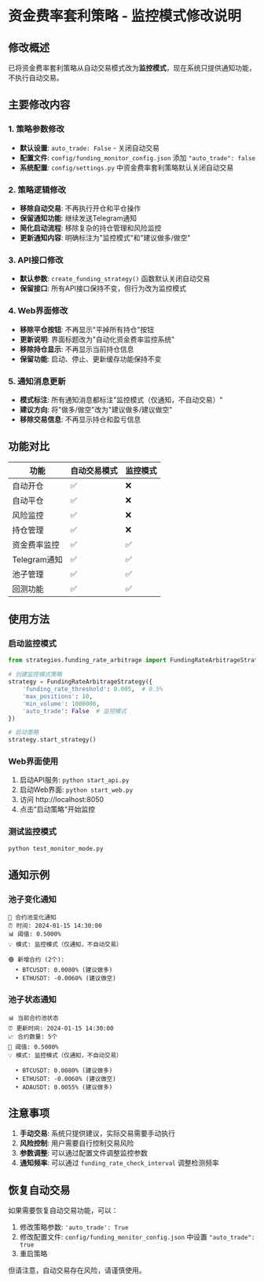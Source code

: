 # 资金费率套利策略 - 监控模式修改说明

## 修改概述

已将资金费率套利策略从自动交易模式改为**监控模式**，现在系统只提供通知功能，不执行自动交易。

## 主要修改内容

### 1. 策略参数修改
- **默认设置**: `auto_trade: False` - 关闭自动交易
- **配置文件**: `config/funding_monitor_config.json` 添加 `"auto_trade": false`
- **系统配置**: `config/settings.py` 中资金费率套利策略默认关闭自动交易

### 2. 策略逻辑修改
- **移除自动交易**: 不再执行开仓和平仓操作
- **保留通知功能**: 继续发送Telegram通知
- **简化启动流程**: 移除复杂的持仓管理和风险监控
- **更新通知内容**: 明确标注为"监控模式"和"建议做多/做空"

### 3. API接口修改
- **默认参数**: `create_funding_strategy()` 函数默认关闭自动交易
- **保留接口**: 所有API接口保持不变，但行为改为监控模式

### 4. Web界面修改
- **移除平仓按钮**: 不再显示"平掉所有持仓"按钮
- **更新说明**: 界面标题改为"自动化资金费率监控系统"
- **移除持仓显示**: 不再显示当前持仓信息
- **保留功能**: 启动、停止、更新缓存功能保持不变

### 5. 通知消息更新
- **模式标注**: 所有通知消息都标注"监控模式（仅通知，不自动交易）"
- **建议方向**: 将"做多/做空"改为"建议做多/建议做空"
- **移除交易信息**: 不再显示持仓和盈亏信息

## 功能对比

| 功能 | 自动交易模式 | 监控模式 |
|------|-------------|----------|
| 自动开仓 | ✅ | ❌ |
| 自动平仓 | ✅ | ❌ |
| 风险监控 | ✅ | ❌ |
| 持仓管理 | ✅ | ❌ |
| 资金费率监控 | ✅ | ✅ |
| Telegram通知 | ✅ | ✅ |
| 池子管理 | ✅ | ✅ |
| 回测功能 | ✅ | ✅ |

## 使用方法

### 启动监控模式
```python
from strategies.funding_rate_arbitrage import FundingRateArbitrageStrategy

# 创建监控模式策略
strategy = FundingRateArbitrageStrategy({
    'funding_rate_threshold': 0.005,  # 0.5%
    'max_positions': 10,
    'min_volume': 1000000,
    'auto_trade': False  # 监控模式
})

# 启动策略
strategy.start_strategy()
```

### Web界面使用
1. 启动API服务: `python start_api.py`
2. 启动Web界面: `python start_web.py`
3. 访问 http://localhost:8050
4. 点击"启动策略"开始监控

### 测试监控模式
```bash
python test_monitor_mode.py
```

## 通知示例

### 池子变化通知
```
🔄 合约池变化通知
⏰ 时间: 2024-01-15 14:30:00
📊 阈值: 0.5000%
💡 模式: 监控模式（仅通知，不自动交易）

🟢 新增合约 (2个):
  • BTCUSDT: 0.0080% (建议做多)
  • ETHUSDT: -0.0060% (建议做空)
```

### 池子状态通知
```
📊 当前合约池状态
⏰ 更新时间: 2024-01-15 14:30:00
📈 合约数量: 5个
🎯 阈值: 0.5000%
💡 模式: 监控模式（仅通知，不自动交易）

  • BTCUSDT: 0.0080% (建议做多)
  • ETHUSDT: -0.0060% (建议做空)
  • ADAUSDT: 0.0055% (建议做多)
```

## 注意事项

1. **手动交易**: 系统只提供建议，实际交易需要手动执行
2. **风险控制**: 用户需要自行控制交易风险
3. **参数调整**: 可以通过配置文件调整监控参数
4. **通知频率**: 可以通过 `funding_rate_check_interval` 调整检测频率

## 恢复自动交易

如果需要恢复自动交易功能，可以：

1. 修改策略参数: `'auto_trade': True`
2. 修改配置文件: `config/funding_monitor_config.json` 中设置 `"auto_trade": true`
3. 重启策略

但请注意，自动交易存在风险，请谨慎使用。 